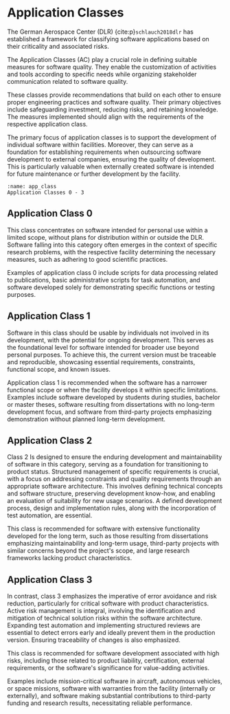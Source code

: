 # Application Classes

The German Aerospace Center (DLR) {cite:p}`schlauch2018dlr` has established a framework for classifying software applications based on their criticality and associated risks. 

The Application Classes (AC) play a crucial role in defining suitable measures for software quality. They enable the customization of activities and tools according to specific needs while organizing stakeholder communication related to software quality.

These classes provide recommendations that build on each other to ensure proper engineering practices and software quality. Their primary objectives include safeguarding investment, reducing risks, and retaining knowledge. The measures implemented should align with the requirements of the respective application class.

The primary focus of application classes is to support the development of individual software within facilities. Moreover, they can serve as a foundation for establishing requirements when outsourcing software development to external companies, ensuring the quality of development. This is particularly valuable when externally created software is intended for future maintenance or further development by the facility.

```{figure} ../figure/app_class/app_class.pnd
:name: app_class
Application Classes 0 - 3
```

## Application Class 0

This class concentrates on software intended for personal use within a limited scope, without plans for distribution within or outside the DLR. Software falling into this category often emerges in the context of specific research problems, with the respective facility determining the necessary measures, such as adhering to good scientific practices. 

Examples of application class 0 include scripts for data processing related to publications, basic administrative scripts for task automation, and software developed solely for demonstrating specific functions or testing purposes.


## Application Class 1

Software in this class should be usable by individuals not involved in its development, with the potential for ongoing development. This serves as the foundational level for software intended for broader use beyond personal purposes. To achieve this, the current version must be traceable and reproducible, showcasing essential requirements, constraints, functional scope, and known issues.

Application class 1 is recommended when the software has a narrower functional scope or when the facility develops it within specific limitations. Examples include software developed by students during studies, bachelor or master theses, software resulting from dissertations with no long-term development focus, and software from third-party projects emphasizing demonstration without planned long-term development.

## Application Class 2 

Class 2 Is designed to ensure the enduring development and maintainability of software in this category, serving as a foundation for transitioning to product status. Structured management of specific requirements is crucial, with a focus on addressing constraints and quality requirements through an appropriate software architecture. This involves defining technical concepts and software structure, preserving development know-how, and enabling an evaluation of suitability for new usage scenarios. A defined development process, design and implementation rules, along with the incorporation of test automation, are essential. 

This class is recommended for software with extensive functionality developed for the long term, such as those resulting from dissertations emphasizing maintainability and long-term usage, third-party projects with similar concerns beyond the project's scope, and large research frameworks lacking product characteristics.

## Application Class 3 
In contrast, class 3 emphasizes the imperative of error avoidance and risk reduction, particularly for critical software with product characteristics. Active risk management is integral, involving the identification and mitigation of technical solution risks within the software architecture. Expanding test automation and implementing structured reviews are essential to detect errors early and ideally prevent them in the production version. Ensuring traceability of changes is also emphasized.

This class is recommended for software development associated with high risks, including those related to product liability, certification, external requirements, or the software's significance for value-adding activities. 

Examples include mission-critical software in aircraft, autonomous vehicles, or space missions, software with warranties from the facility (internally or externally), and software making substantial contributions to third-party funding and research results, necessitating reliable performance.
